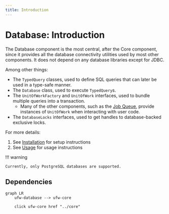 ```yaml
---
title: Introduction
---
```


# Database: Introduction

The Database component is the most central, after the Core component, since it provides all the
database connectivity utilities used by most other components. It does not depend on any database libraries except for
JDBC.

Among other things:

* The `TypedQuery` classes, used to define SQL queries that can later be used in a type-safe manner.
* The `Database` class, used to execute `TypedQuery`s.
* The `UnitOfWorkFactory` and `UnitOfWork` interfaces, used to bundle multiple queries into a transaction.
    * Many of the other components, such as the [Job Queue](../job-queue), provide instances of `UnitOfWork` when interacting with user code.
* The `DatabaseLocks` interfaces, used to get handles to database-backed exclusive locks.

For more details:

1. See [Installation](./installation.md) for setup instructions
2. See [Usage](./usage.md) for usage instructions

!!! warning

    Currently, only PostgreSQL databases are supported.

## Dependencies

```mermaid
graph LR
    ufw-database --> ufw-core

    click ufw-core href "../core"
```
